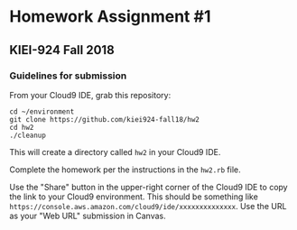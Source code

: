 # Homework Assignment #1
## KIEI-924 Fall 2018

### Guidelines for submission

From your Cloud9 IDE, grab this repository:

```
cd ~/environment
git clone https://github.com/kiei924-fall18/hw2
cd hw2
./cleanup
```

This will create a directory called `hw2` in your Cloud9 IDE.

Complete the homework per the instructions in the `hw2.rb` file.

Use the "Share" button in the upper-right corner of the Cloud9 IDE to copy the link to your Cloud9 environment. This should be something like `https://console.aws.amazon.com/cloud9/ide/xxxxxxxxxxxxxx`. Use the URL as your "Web URL" submission in Canvas.